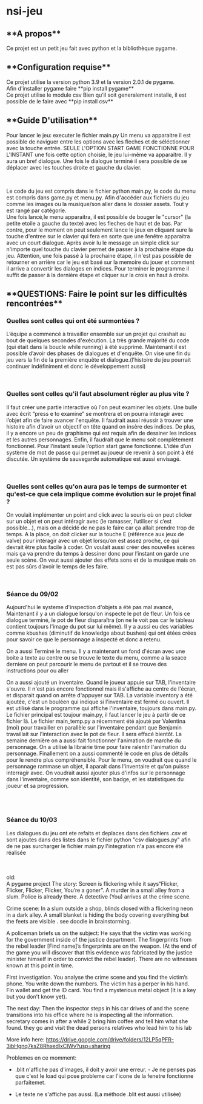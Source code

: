 # nsi-jeu


<h2>**A propos**</h2>
Ce projet est un petit jeu fait avec python et la bibliothèque pygame.

<h2>**Configuration requise**</h2>
Ce projet utilise la version python 3.9 et la version 2.0.1 de pygame. <br>
Afin d'installer pygame faire **pip install pygame**
<br>
Ce projet utilise le module csv
Bien qu'il soit generalement installe, il est possible de le faire avec **pip install csv**

<h2>**Guide D'utilisation**</h2>
<p>Pour lancer le jeu: executer le fichier main.py Un menu va apparaitre il est possible de naviguer entre les options avec les fleches et de séléctionner avec la touche entrée. SEULE L'OPTION START GAME FONCTIONNE POUR L'INSTANT une fois cette option choisie, le jeu lui-même va apparaitre. Il y aura un bref dialogue. Une fois le dialogue terminé il sera possible de se déplacer avec les touches droite et gauche du clavier.</p><br>
<p>Le code du jeu est compris dans le fichier python main.py, le code du menu est compris dans game.py et menu.py. Afin d'accéder aux fichiers du jeu comme les images ou la musique/son aller dans le dossier assets. Tout y est rangé par catégorie.
  <br>
Une fois lancé,le menu apparaitra, il est possible de bouger le "cursor" (la petite etoile a gauche du texte) avec les fleches de haut et de bas. Par contre, pour le moment on peut seulement lance le jeux en cliquant sure la touche d'entree sur le clavier qui fera en sorte que une fenêtre apparaitra avec  un court dialogue. Après avoir lu le message un simple click sur n'importe quel touche du clavier permet de passer à la prochaine étape du jeu. Attention, une fois passé à la prochaine étape, il n'est pas possible de retourner en arrière car le jeu est basé sur la memoire du jouer et comment il arrive a convertir les dialoges en indices. Pour terminer le programme il suffit de passer à la dernière étape et cliquer sur la crois en haut à droite.</p>


<h2>**QUESTIONS: Faire le point sur les difficultés rencontrées**</h2>
<h3>Quelles sont celles qui ont été surmontées ?</h3>
<p>L’équipe a commencé à travailler ensemble sur un projet qui crashait au bout de quelques secondes d'exécution. La très grande majorité du code (qui était dans la boucle while running) à été supprimé. Maintenant il est possible d’avoir des phases de  dialogues et d'enquête. On vise une fin du jeu vers la fin de la première enquête et dialogue.(l’histoire du jeu pourrait continuer indéfiniment et donc le développement aussi) </p>
<br>
<h3>Quelles sont celles qu'il faut absolument régler au plus vite ?</h3>
<p>Il faut créer une partie interactive où l'on peut examiner les objets. Une bulle avec écrit “press e to examine” se montrera et on pourra interagir avec l’objet afin de faire avancer l'enquête. Il faudrait aussi réussir à trouver une histoire afin d’avoir un objectif en tête quand on insère des indices. De plus, il y a encore un peu de graphisme qui est requis afin de dessiner les indices et les autres personnages. Enfin, il faudrait que le menu soit complètement  fonctionnel. Pour l’instant seule l’option start game fonctionne. L’idée d’un système de mot de passe qui permet au joueur de revenir à son point à été discutée. Un système de sauvegarde automatique est aussi envisagé.</p>
<br>
<h3>Quelles sont celles qu'on aura pas le temps de surmonter et qu'est-ce que cela implique comme évolution sur le projet final ?</h3>
<p>On voulait implémenter un point and click avec la souris où on peut clicker sur un objet et on peut intéragir avec (le ramasser, l’utiliser si c’est possible…), mais on a décidé de ne pas le faire car ça allait prendre trop de temps. A la place, on doit clicker sur la touche E (référence aux jeux de valve) pour intéragir avec un objet lorsqu’on est assez proche, ce qui devrait être plus facile à coder.
On voulait aussi créer des nouvelles scènes mais ça va prendre du temps à dessiner donc pour l’instant on garde une seule scène.
On veut aussi ajouter des effets sons et de la musique mais on est pas sûrs d’avoir le temps de les faire.
</p>
<br>
<h3>Séance du 09/02</h3>
<p>Aujourd'hui le systeme d'inspection d'objets a été pas mal avancé, Maintenant il y a un dialogue lorsqu'on inspecte le pot de fleur. Un fois ce dialogue terminé, le pot de fleur disparaîtra (on ne le voit pas car le tableau contient toujours l'image du pot sur lui même). Il y a aussi eu des variables comme kbushes (diminutif de knowledge about bushes) qui ont étées crées pour savoir ce que le personnage a inspecté et donc a retenu.</p>
<p>On a aussi Terminé le menu. Il y a maintenant un fond d'écran avec une boite a texte au centre ou se trouve le texte du menu, comme a la seace derniere on peut parcourir le menu de partout et il se trouve des instructions pour ou aller </p>
<p>On a aussi ajouté un inventaire. Quand le joueur appuie sur TAB, l'inventaire s'ouvre. Il n'est pas encore fonctionnel mais il s'affiche au centre de l'écran, et disparait quand on arrête d'appuyer sur TAB. La variable inventory a été ajoutée, c'est un bouléen qui indique si l'inventaire est fermé ou ouvert. Il est utilisé dans le programme qui affiche l'inventaire, toujours dans main.py. Le fichier principal est toujour main.py, il faut lancer le jeu à partir de ce fichier là. Le fichier main_temp.py a récemment été ajouté par Valentina (moi) pour travailler en parallèle sur l'inventaire pendant que Benjamin travaillait sur l'interaction avec le pot de fleur. Il sera effacé bientôt. La semaine dernière on a aussi fait fonctionner l'animation de marche du personnage. On a utilisé la librairie time pour faire ralentir l'animation du personnage. Finallement on a aussi commenté le code en plus de détails pour le rendre plus compréhensible. Pour le menu, on voudrait que quand le personnage rammase un objet, il aparait dans l'inventaire et qu'on puisse interragir avec. On voudrait aussi ajouter plus d'infos sur le personnage dans l'inventaire, comme son identité, son badge, et les statistiques du joueur et sa progression.</p>
<br>
<br>
<H3>Séance du 10/03</H3>
<p>Les dialogues du jeu ont ete refaits et deplaces dans des fichiers .csv et sont ajoutes dans des listes dans le fichier python "csv dialogues.py" afin de ne pas surcharger le fichier main.py l'integration n'a pas encore été réalisée</p>

<br>
<br>
old:
<br>
A pygame project The story: Screen is flickering while it says“Flicker, Flicker, Flicker, Flicker, You’re a goner”. A murder in a small alley from a slum. Police is already there. A detective (You) arrives at the crime scene.

Crime scene: In a slum outside a shop, blinds closed with a flickering neon in a dark alley. A small blanket is hiding the body covering everything but the feets are visible . see doodle in brainstorming.

A policeman briefs us on the subject: He says that the victim was working for the government inside of the justice department. The fingerprints from the rebel leader [Find name]’s fingerprints are on the weapon. (At the end of the game you will discover that this evidence was fabricated by the justice minister himself in order to convict the rebel leader). There are no witnesses known at this point in time.

First investigation. You analyse the crime scene and you find the victim’s phone. You write down the numbers. The victim has a perper in his hand. Fin wallet and get the ID card. You find a mysterious metal object (It is a key but you don’t know yet).

The next day: Then the inspector steps in his car drives of and the scene transitions into his office where he is inspecting all the information. secretary comes in after a while 2 bring him coffee and tell him what she found. they go and visit the dead persons relatives who lead him to his lab

More info here: https://drive.google.com/drive/folders/12LP5qPFR-3ibHgnq7ksZ8RhxedlxClWv?usp=sharing

Problemes en ce momment: </br>
- .blit n'affiche pas d'images, il doit y avoir une erreur. - Je ne penses pas que  c'est le load qui pose probleme car l'icone de la fenetre fonctionne parfaitemet.

- Le texte ne s'affiche pas aussi. (La méthode .blit est aussi utilisée)
